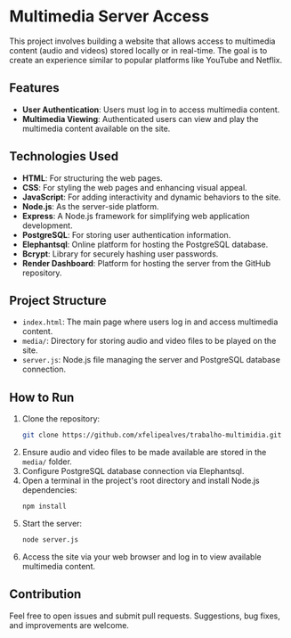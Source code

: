 # Multimedia Server Access

This project involves building a website that allows access to multimedia content (audio and videos) stored locally or in real-time. The goal is to create an experience similar to popular platforms like YouTube and Netflix.

## Features

- **User Authentication**: Users must log in to access multimedia content.
- **Multimedia Viewing**: Authenticated users can view and play the multimedia content available on the site.

## Technologies Used

- **HTML**: For structuring the web pages.
- **CSS**: For styling the web pages and enhancing visual appeal.
- **JavaScript**: For adding interactivity and dynamic behaviors to the site.
- **Node.js**: As the server-side platform.
- **Express**: A Node.js framework for simplifying web application development.
- **PostgreSQL**: For storing user authentication information.
- **Elephantsql**: Online platform for hosting the PostgreSQL database.
- **Bcrypt**: Library for securely hashing user passwords.
- **Render Dashboard**: Platform for hosting the server from the GitHub repository.

## Project Structure

- `index.html`: The main page where users log in and access multimedia content.
- `media/`: Directory for storing audio and video files to be played on the site.
- `server.js`: Node.js file managing the server and PostgreSQL database connection.

## How to Run

1. Clone the repository:
    ```bash
    git clone https://github.com/xfelipealves/trabalho-multimidia.git
    ```
2. Ensure audio and video files to be made available are stored in the `media/` folder.
3. Configure PostgreSQL database connection via Elephantsql.
4. Open a terminal in the project's root directory and install Node.js dependencies:
    ```bash
    npm install
    ```
5. Start the server:
    ```bash
    node server.js
    ```
6. Access the site via your web browser and log in to view available multimedia content.

## Contribution

Feel free to open issues and submit pull requests. Suggestions, bug fixes, and improvements are welcome.
